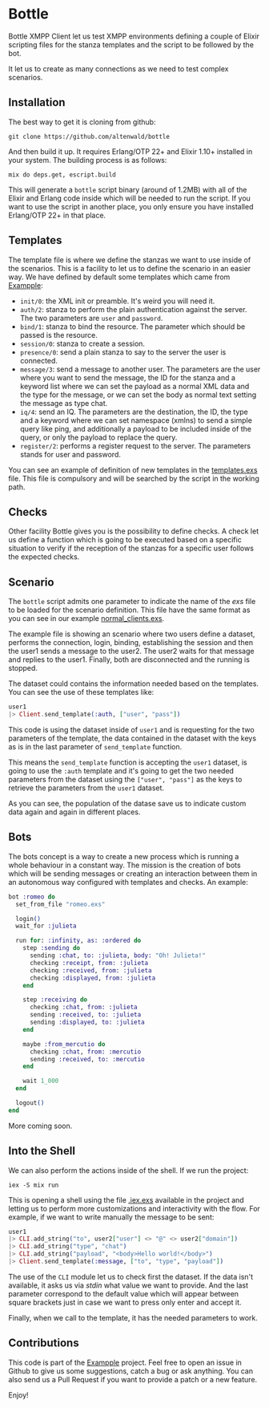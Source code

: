 # Bottle

Bottle XMPP Client let us test XMPP environments defining a couple of Elixir
scripting files for the stanza templates and the script to be followed by
the bot.

It let us to create as many connections as we need to test complex scenarios.

## Installation

The best way to get it is cloning from github:

```
git clone https://github.com/altenwald/bottle
```

And then build it up. It requires Erlang/OTP 22+ and Elixir 1.10+ installed
in your system. The building process is as follows:

```
mix do deps.get, escript.build
```

This will generate a `bottle` script binary (around of 1.2MB) with all of the
Elixir and Erlang code inside which will be needed to run the script. If you
want to use the script in another place, you only ensure you have installed
Erlang/OTP 22+ in that place.

## Templates

[exampple]: https://github.com/altenwald/exampple

The template file is where we define the stanzas we want to use inside of the
scenarios. This is a facility to let us to define the scenario in an easier way.
We have defined by default some templates which came from [Exampple][exampple]:

- `init/0`: the XML init or preamble. It's weird you will need it.
- `auth/2`: stanza to perform the plain authentication against the server. The two parameters are `user` and `password`.
- `bind/1`: stanza to bind the resource. The parameter which should be passed is the resource.
- `session/0`: stanza to create a session.
- `presence/0`: send a plain stanza to say to the server the user is connected.
- `message/3`: send a message to another user. The parameters are the user where you want to send the message, the ID for the stanza and a keyword list where we can set the payload as a normal XML data and the type for the message, or we can set the body as normal text setting the message as type chat.
- `iq/4`: send an IQ. The parameters are the destination, the ID, the type and a keyword where we can set namespace (xmlns) to send a simple query like ping, and additionally a payload to be included inside of the query, or only the payload to replace the query.
- `register/2`: performs a register request to the server. The parameters stands for user and password.

You can see an example of definition of new templates in the [templates.exs](templates.exs) file. This file is compulsory and will be searched by the script in the working path.

## Checks

Other facility Bottle gives you is the possibility to define checks. A check let us define a function which is going to be executed based on a specific situation to verify if the reception of the stanzas for a specific user follows the expected checks.

## Scenario

The `bottle` script admits one parameter to indicate the name of the _exs_ file to be loaded for the scenario definition. This file have the same format as you can see in our example [normal_clients.exs](normal_clients.exs).

The example file is showing an scenario where two users define a dataset, performs the
connection, login, binding, establishing the session and then the user1 sends a message to the user2. The user2 waits for that message and replies to the user1. Finally, both are disconnected and the running is stopped.

The dataset could contains the information needed based on the templates. You can see the use of these templates like:

```elixir
user1
|> Client.send_template(:auth, ["user", "pass"])
```

This code is using the dataset inside of `user1` and is requesting for the two parameters of the template, the data contained in the dataset with the keys as is in the last parameter of `send_template` function.

This means the `send_template` function is accepting the `user1` dataset, is going to use the `:auth` template and it's going to get the two needed parameters from the dataset using the `["user", "pass"]` as the keys to retrieve the parameters from the `user1` dataset.

As you can see, the population of the datase save us to indicate custom data again and again in different places.

## Bots

The bots concept is a way to create a new process which is running a whole behaviour in a constant way. The mission is the creation of bots which will be sending messages or creating an interaction between them in an autonomous way configured with templates and checks. An example:

```elixir
bot :romeo do
  set_from_file "romeo.exs"

  login()
  wait_for :julieta

  run for: :infinity, as: :ordered do
    step :sending do
      sending :chat, to: :julieta, body: "Oh! Julieta!"
      checking :receipt, from: :julieta
      checking :received, from: :julieta
      checking :displayed, from: :julieta
    end

    step :receiving do
      checking :chat, from: :julieta
      sending :received, to: :julieta
      sending :displayed, to: :julieta
    end

    maybe :from_mercutio do
      checking :chat, from: :mercutio
      sending :received, to: :mercutio
    end

    wait 1_000
  end

  logout()
end
```

More coming soon.

## Into the Shell

We can also perform the actions inside of the shell. If we run the project:

```
iex -S mix run
```

This is opening a shell using the file [.iex.exs](.iex.exs) available in the project and letting us to perform more customizations and interactivity with the flow. For example, if we want to write manually the message to be sent:

```elixir
user1
|> CLI.add_string("to", user2["user"] <> "@" <> user2["domain"])
|> CLI.add_string("type", "chat")
|> CLI.add_string("payload", "<body>Hello world!</body>")
|> Client.send_template(:message, ["to", "type", "payload"])
```

The use of the `CLI` module let us to check first the dataset. If the data isn't available, it asks us via _stdin_ what value we want to provide. And the last parameter correspond to the default value which will appear between square brackets just in case we want to press only enter and accept it.

Finally, when we call to the template, it has the needed parameters to work.

## Contributions

This code is part of the [Exampple][exampple] project. Feel free to open an issue in Github to give us some suggestions, catch a bug or ask anything. You can also send us a Pull Request if you want to provide a patch or a new feature.

Enjoy!
